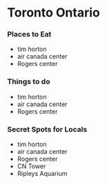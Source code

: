 # Toronto Ontario

### Places to Eat
- tim horton
- air canada center
- Rogers center

### Things to do
- tim horton
- air canada center
- Rogers center

### Secret Spots for Locals
- tim horton
- air canada center
- Rogers center
- CN Tower
- Ripleys Aquarium